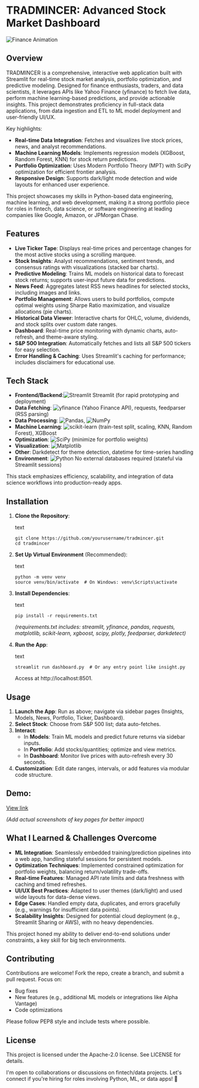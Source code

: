 TRADMINCER: Advanced Stock Market Dashboard
===========================================



![Finance Animation](https://private-user-images.githubusercontent.com/157820453/451283502-0be7cb2d-e595-4c86-9abb-aed84399fa27.gif)

Overview
--------

TRADMINCER is a comprehensive, interactive web application built with Streamlit for real-time stock market analysis, portfolio optimization, and predictive modeling. Designed for finance enthusiasts, traders, and data scientists, it leverages APIs like Yahoo Finance (yfinance) to fetch live data, perform machine learning-based predictions, and provide actionable insights. This project demonstrates proficiency in full-stack data applications, from data ingestion and ETL to ML model deployment and user-friendly UI/UX.

Key highlights:

*   **Real-time Data Integration**: Fetches and visualizes live stock prices, news, and analyst recommendations.
*   **Machine Learning Models**: Implements regression models (XGBoost, Random Forest, KNN) for stock return predictions.
*   **Portfolio Optimization**: Uses Modern Portfolio Theory (MPT) with SciPy optimization for efficient frontier analysis.
*   **Responsive Design**: Supports dark/light mode detection and wide layouts for enhanced user experience.

This project showcases my skills in Python-based data engineering, machine learning, and web development, making it a strong portfolio piece for roles in fintech, data science, or software engineering at leading companies like Google, Amazon, or JPMorgan Chase.

Features
--------

*   **Live Ticker Tape**: Displays real-time prices and percentage changes for the most active stocks using a scrolling marquee.
*   **Stock Insights**: Analyst recommendations, sentiment trends, and consensus ratings with visualizations (stacked bar charts).
*   **Predictive Modeling**: Trains ML models on historical data to forecast stock returns; supports user-input future data for predictions.
*   **News Feed**: Aggregates latest RSS news headlines for selected stocks, including images and links.
*   **Portfolio Management**: Allows users to build portfolios, compute optimal weights using Sharpe Ratio maximization, and visualize allocations (pie charts).
*   **Historical Data Viewer**: Interactive charts for OHLC, volume, dividends, and stock splits over custom date ranges.
*   **Dashboard**: Real-time price monitoring with dynamic charts, auto-refresh, and theme-aware styling.
*   **S&P 500 Integration**: Automatically fetches and lists all S&P 500 tickers for easy selection.
*   **Error Handling & Caching**: Uses Streamlit's caching for performance; includes disclaimers for educational use.

Tech Stack
----------

*   **Frontend/Backend**:![Streamlit](https://img.shields.io/badge/Streamlit-1.0-FF4B4B?logo=streamlit&logoColor=white) Streamlit (for rapid prototyping and deployment)
*   **Data Fetching**: ![yfinance](https://img.shields.io/badge/yfinance-6001d2?logo=yahoo&logoColor=white)
 (Yahoo Finance API), requests, feedparser (RSS parsing)
*   **Data Processing**: ![Pandas](https://img.shields.io/badge/Pandas-2.1.4-150458?logo=pandas&logoColor=white), ![NumPy](https://img.shields.io/badge/NumPy-1.26.4-013243?logo=numpy&logoColor=white) 
*   **Machine Learning**: ![scikit-learn](https://img.shields.io/badge/scikit--learn-1.4-F7931E?logo=scikit-learn&logoColor=white) (train-test split, scaling, KNN, Random Forest), XGBoost
*   **Optimization**: ![SciPy](https://img.shields.io/badge/SciPy-1.11-8CAAE6?logo=scipy&logoColor=white)
 (minimize for portfolio weights)
*   **Visualization**: ![Matplotlib](https://img.shields.io/badge/Matplotlib-3.8.4-11557C?logo=matplotlib&logoColor=white)
*   **Other**: Darkdetect for theme detection, datetime for time-series handling
*   **Environment**: ![Python](https://img.shields.io/badge/Python-3.x-3776AB?logo=python&logoColor=white) No external databases required (stateful via Streamlit sessions)

This stack emphasizes efficiency, scalability, and integration of data science workflows into production-ready apps.

Installation
------------

1.  **Clone the Repository**:
    
    text
    
        git clone https://github.com/yourusername/tradmincer.git
        cd tradmincer
    
2.  **Set Up Virtual Environment** (Recommended):
    
    text
    
        python -m venv venv
        source venv/bin/activate  # On Windows: venv\Scripts\activate
    
3.  **Install Dependencies**:
    
    text
    
        pip install -r requirements.txt
    
    _(requirements.txt includes: streamlit, yfinance, pandas, requests, matplotlib, scikit-learn, xgboost, scipy, plotly, feedparser, darkdetect)_
4.  **Run the App**:
    
    text
    
        streamlit run dashboard.py  # Or any entry point like insight.py
    
    Access at http://localhost:8501.

Usage
-----

1.  **Launch the App**: Run as above; navigate via sidebar pages (Insights, Models, News, Portfolio, Ticker, Dashboard).
2.  **Select Stock**: Choose from S&P 500 list; data auto-fetches.
3.  **Interact**:
    *   In **Models**: Train ML models and predict future returns via sidebar inputs.
    *   In **Portfolio**: Add stocks/quantities; optimize and view metrics.
    *   In **Dashboard**: Monitor live prices with auto-refresh every 30 seconds.
4.  **Customization**: Edit date ranges, intervals, or add features via modular code structure.

Demo:
-------------------

[View link](https://via.placeholder.com/800x400?text=Live+Dashboard+Screenshot)

_(Add actual screenshots of key pages for better impact)_

What I Learned & Challenges Overcome
------------------------------------

*   **ML Integration**: Seamlessly embedded training/prediction pipelines into a web app, handling stateful sessions for persistent models.
*   **Optimization Techniques**: Implemented constrained optimization for portfolio weights, balancing return/volatility trade-offs.
*   **Real-time Features**: Managed API rate limits and data freshness with caching and timed refreshes.
*   **UI/UX Best Practices**: Adapted to user themes (dark/light) and used wide layouts for data-dense views.
*   **Edge Cases**: Handled empty data, duplicates, and errors gracefully (e.g., warnings for insufficient data points).
*   **Scalability Insights**: Designed for potential cloud deployment (e.g., Streamlit Sharing or AWS), with no heavy dependencies.

This project honed my ability to deliver end-to-end solutions under constraints, a key skill for big tech environments.

Contributing
------------

Contributions are welcome! Fork the repo, create a branch, and submit a pull request. Focus on:

*   Bug fixes
*   New features (e.g., additional ML models or integrations like Alpha Vantage)
*   Code optimizations

Please follow PEP8 style and include tests where possible.

License
-------
This project is licensed under the Apache-2.0 license. See LICENSE for details.


I'm open to collaborations or discussions on fintech/data projects. Let's connect if you're hiring for roles involving Python, ML, or data apps! 🚀

